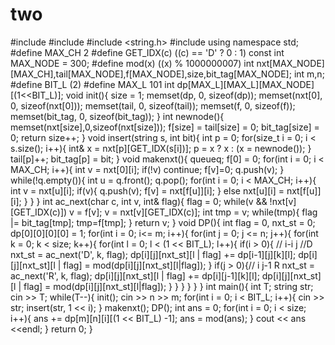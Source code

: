 # two
#include <iostream>
#include <string>
#include <string.h>
#include<queue>
using namespace std;
#define MAX_CH 2
#define GET_IDX(c) ((c) == 'D' ? 0 : 1)
const int MAX_NODE = 300;
#define mod(x) ((x) % 1000000007)
int nxt[MAX_NODE][MAX_CH],tail[MAX_NODE],f[MAX_NODE],size,bit_tag[MAX_NODE];
int m,n;
#define BIT_L (2)
#define MAX_L 101
int dp[MAX_L][MAX_L][MAX_NODE][(1<<BIT_L)];
void init(){
    size = 1;
    memset(dp, 0, sizeof(dp));
    memset(nxt[0], 0, sizeof(nxt[0]));
    memset(tail, 0, sizeof(tail));
    memset(f, 0, sizeof(f));
    memset(bit_tag, 0, sizeof(bit_tag));
}
int newnode(){ 
    memset(nxt[size],0,sizeof(nxt[size]));
    f[size] = tail[size] = 0;
    bit_tag[size] = 0;
    return size++;
}
void insert(string s, int bit){
    int p = 0;
    for(size_t i = 0; i < s.size(); i++){
        int& x = nxt[p][GET_IDX(s[i])];
        p = x ? x : (x = newnode());
    }
    tail[p]++;
    bit_tag[p] = bit;
}
void makenxt(){
    queue<int>q;
    f[0] = 0;
    for(int i = 0; i < MAX_CH; i++){
        int v = nxt[0][i];
        if(!v) continue;
        f[v]=0;
        q.push(v);
    }
    while(!q.empty()){
        int u = q.front();
        q.pop();
        for(int i = 0; i < MAX_CH; i++){
            int v = nxt[u][i];
            if(v){
                q.push(v);
                f[v] = nxt[f[u]][i];
            }
            else nxt[u][i] = nxt[f[u]][i];
        }
    }
}
int ac_next(char c, int v, int& flag){
        flag = 0;
        while(v && !nxt[v][GET_IDX(c)]) v = f[v];
        v = nxt[v][GET_IDX(c)];
        int tmp = v;
        while(tmp){
            flag |= bit_tag[tmp];
            tmp=f[tmp];
        }
        return v;
}
void DP(){
    int flag = 0, nxt_st = 0;
    dp[0][0][0][0] = 1;
    for(int i = 0; i<= m; i++){
        for(int j = 0; j <= n; j++){
            for(int k = 0; k < size; k++){
                for(int l = 0; l < (1 << BIT_L); l++){
                    if(i > 0){ // i-i j  //D
                        nxt_st = ac_next('D', k, flag);
                        dp[i][j][nxt_st][l | flag] += dp[i-1][j][k][l];
                        dp[i][j][nxt_st][l | flag] = mod(dp[i][j][nxt_st][l|flag]);
                    }
                    if(j > 0){// i j-1 R
                        nxt_st = ac_next('R', k, flag);
                        dp[i][j][nxt_st][l | flag] += dp[i][j-1][k][l];
                        dp[i][j][nxt_st][l | flag] = mod(dp[i][j][nxt_st][l|flag]);
                    }
                }
            }
        }
    }
}
int main(){
    int T;
    string str;
    cin >> T;
    while(T--){
        init();
        cin >> n >> m;
        for(int i = 0; i < BIT_L; i++){
            cin >> str;
            insert(str, 1 << i);
        }
        makenxt();
        DP();
        int ans = 0;
        for(int i = 0; i < size; i++){
            ans += dp[m][n][i][(1 << BIT_L) -1];
            ans = mod(ans);
        }
        cout << ans <<endl;
    }
    return 0;
}
